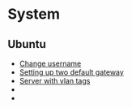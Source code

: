 # System

## Ubuntu
- [Change username](system/ubuntu-change-username.md)
- [Setting up two default gateway](system/ubuntu-two-default-gw.md)
- [Server with vlan tags](system/ubuntu-vlan-tag.md)
- [](system/)
- [](system/)
